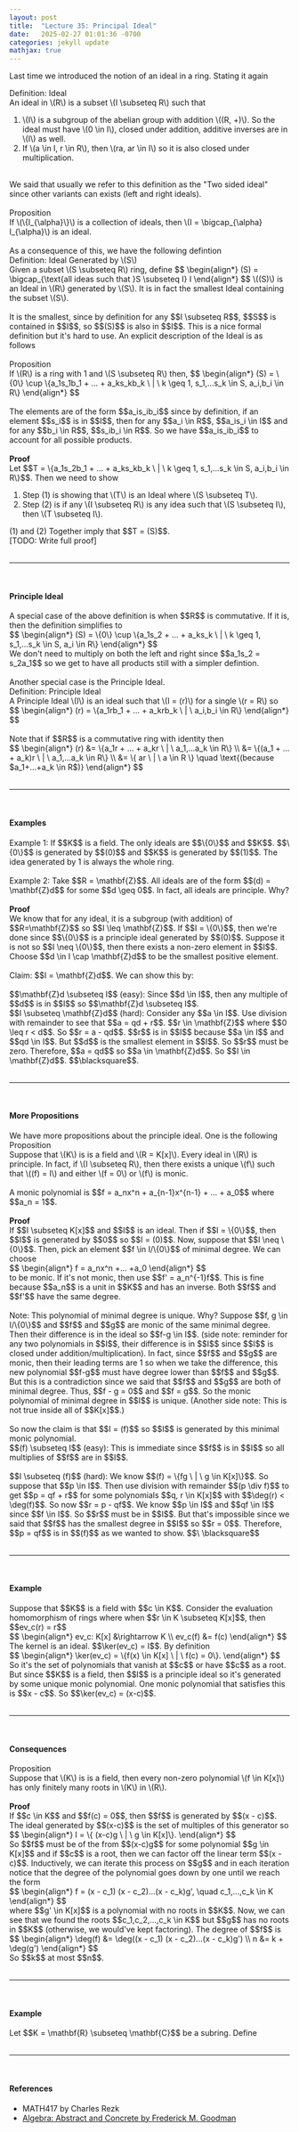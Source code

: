 ```yaml
---
layout: post
title:  "Lecture 35: Principal Ideal"
date:   2025-02-27 01:01:36 -0700
categories: jekyll update
mathjax: true
---
```

Last time we introduced the notion of an ideal in a ring. Stating it again
<br>
<!----------------------------------------------------------------------------->
<div class="mintheaderdiv">
Definition: Ideal
</div>
<div class="mintbodydiv">
An ideal in \(R\) is a subset \(I \subseteq R\) such that
<ol>
	<li>\(I\) is a subgroup of the abelian group with addition \((R, +)\). So the ideal must have \(0 \in I\), closed under addition, additive inverses are in \(I\) as well.</li>
	<li>If \(a \in I, r \in R\), then \(ra, ar \in I\) so it is also closed under multiplication.</li>
</ol>
</div>
<!----------------------------------------------------------------------------->
<br>
We said that usually we refer to this definition as the "Two sided ideal" since other variants can exists (left and right ideals).
<br>
<br>
<!----------------------------------------------------------------------------->
<div class="peachheaderdiv">
Proposition
</div>
<div class="peachbodydiv">
If \(\{I_{\alpha}\}\) is a collection of ideals, then \(I = \bigcap_{\alpha} I_{\alpha}\) is an ideal. 
</div>
<br>
As a consequence of this, we have the following defintion
<br>
<!----------------------------------------------------------------------------->
<div class="mintheaderdiv">
Definition: Ideal Generated by \(S\)
</div>
<div class="mintbodydiv">
Given a subset \(S \subseteq R\) ring, define 
$$
\begin{align*}
(S) = \bigcap_{\text{all ideas such that }S \subseteq I} I
\end{align*}
$$
\((S)\) is an Ideal in \(R\) generated by \(S\). It is in fact the smallest Ideal containing the subset \(S\).
</div>
<!----------------------------------------------------------------------------->
<br>
It is the smallest, since by definition for any $$I \subseteq R$$, $$S$$ is contained in $$I$$, so $$(S)$$ is also in $$I$$. This is a nice formal definition but it's hard to use. An explicit description of the Ideal is as follows
<br>
<br>
<!----------------------------------------------------------------------------->
<div class="peachheaderdiv">
Proposition
</div>
<div class="peachbodydiv">
If \(R\) is a ring with 1 and \(S \subseteq R\) then,
$$
\begin{align*}
(S) = \{0\} \cup \{a_1s_1b_1 + ... + a_ks_kb_k \ | \ k \geq 1, s_1,...s_k \in S, a_i,b_i \in R\}
\end{align*}
$$
</div>
<!----------------------------------------------------------------------------->
<br>
The elements are of the form $$a_is_ib_i$$ since by definition, if an element $$s_i$$ is in $$I$$, then for any $$a_i \in R$$, $$a_is_i \in I$$ and for any $$b_i \in R$$, $$s_ib_i \in R$$. So we have $$a_is_ib_i$$ to account for all possible products.
<br>
<br>
<b>Proof</b>
<br>
Let $$T = \{a_1s_2b_1 + ... + a_ks_kb_k \ | \ k \geq 1, s_1,...s_k \in S, a_i,b_i \in R\}$$. Then we need to show
<ol>
<li>Step (1) is showing that \(T\) is an Ideal where \(S \subseteq T\).</li>
<li>Step (2) is if any \(I \subseteq R\) is any idea such that \(S \subseteq I\), then \(T \subseteq I\).</li>
</ol>
(1) and (2) Together imply that $$T = (S)$$. <br>
[TODO: Write full proof]
<br>
<br>
<hr>
<br>
<!------------------------------------------------------------------------->
<h4><b>Principle Ideal</b></h4>
A special case of the above definition is when $$R$$ is commutative. If it is, then the definition simplifies to
<div>
$$
\begin{align*}
(S) = \{0\} \cup \{a_1s_2 + ... + a_ks_k \ | \ k \geq 1, s_1,...s_k \in S, a_i \in R\}
\end{align*}
$$
</div>
We don't need to multiply on both the left and right since $$a_1s_2 = s_2a_1$$ so we get to have all products still with a simpler defintion.
<br>
<br>
Another special case is the Principle Ideal.
<br>
<!----------------------------------------------------------------------------->
<div class="mintheaderdiv">
Definition: Principle Ideal
</div>
<div class="mintbodydiv">
A Principle Ideal \(I\) is an ideal such that \(I = (r)\) for a single \(r = R\) so
$$
\begin{align*}
(r) = \{a_1rb_1 + ... + a_krb_k \ | \  a_i,b_i \in R\}
\end{align*}
$$
</div>
<br>
Note that if $$R$$ is a commutative ring with identity then
<div>
$$
\begin{align*}
(r) &= \{a_1r + ... + a_kr \ | \  a_1,...a_k \in R\} \\
    &= \{(a_1 + ... + a_k)r \ | \  a_1,...a_k \in R\} \\
	&= \{ ar \ | \ a \in R \} \quad \text{(because $a_1+...+a_k \in R$)}
\end{align*}
$$
</div>
<br>
<hr>
<br>
<!------------------------------------------------------------------------->
<h4><b>Examples</b></h4>
Example 1: If $$K$$ is a field. The only ideals are $$\{0\}$$ and $$K$$. $$\{0\}$$ is generated by $$(0)$$ and $$K$$ is generated by $$(1)$$. The idea generated by 1 is always the whole ring.
<br>
<br>
Example 2: Take $$R = \mathbf{Z}$$. All ideals are of the form $$(d) = \mathbf{Z}d$$ for some $$d \geq 0$$. In fact, all ideals are principle. Why? 
<br>
<br>
<b>Proof</b>
<br>
We know that for any ideal, it is a subgroup (with addition) of $$R=\mathbf{Z}$$ so $$I \leq \mathbf{Z}$$. If $$I = \{0\}$$, then we're done since $$\{0\}$$ is a principle ideal generated by $$(0)$$. Suppose it is not so $$I \neq \{0\}$$, then there exists a non-zero element in $$I$$. Choose $$d \in I \cap \mathbf{Z}d$$ to be the smallest positive element. 
<br>
<br>
Claim: $$I = \mathbf{Z}d$$. We can show this by:
<br>
<br>
$$\mathbf{Z}d \subseteq I$$ (easy): Since $$d \in I$$, then any multiple of $$d$$ is in $$I$$ so $$\mathbf{Z}d \subseteq I$$.
<br>
$$I \subseteq \mathbf{Z}d$$ (hard): Consider any $$a \in I$$. Use division with remainder to see that $$a = qd + r$$. $$r \in \mathbf{Z}$$ where $$0 \leq r < d$$. So $$r = a - qd$$. $$r$$ is in $$I$$ because $$a \in I$$ and $$qd \in I$$. But $$d$$ is the smallest element in $$I$$. So $$r$$ must be zero. Therefore, $$a = qd$$ so $$a \in \mathbf{Z}d$$. So $$I \in \mathbf{Z}d$$. $$\blacksquare$$. 
<br>
<br>
<hr>
<br>
<!------------------------------------------------------------------------->
<h4><b>More Propositions</b></h4>
We have more propositions about the principle ideal. One is the following
<br>
<!----------------------------------------------------------------------------->
<div class="peachheaderdiv">
Proposition
</div>
<div class="peachbodydiv">
Suppose that \(K\) is is a field and \(R = K[x]\). Every ideal in \(R\) is principle. In fact, if \(I \subseteq R\), then there exists a unique \(f\) such that \((f) = I\) and either \(f = 0\) or \(f\) is monic.
</div>
<!----------------------------------------------------------------------------->
<br>
A monic polynomial is $$f = a_nx^n + a_{n-1}x^{n-1} + ... + a_0$$ where $$a_n = 1$$.
<br>
<br>
<b>Proof</b>
<br>
If $$I \subseteq K[x]$$ and $$I$$ is an ideal. Then if $$I = \{0\}$$, then $$I$$ is generated by $$0$$ so $$I = (0)$$. Now, suppose that $$I \neq \{0\}$$. Then, pick an element $$f \in I/\{0\}$$ of minimal degree. We can choose 
<div>
$$
\begin{align*}
f = a_nx^n +... +a_0
\end{align*}
$$
</div>
to be monic. If it's not monic, then use $$f' = a_n^{-1}f$$. This is fine because $$a_n$$ is a unit in $$K$$ and has an inverse. Both $$f$$ and $$f'$$ have the same degree. 
<br>
<br>
Note: This polynomial of minimal degree is unique. Why? Suppose $$f, g \in I/\{0\}$$ and $$f$$ and $$g$$ are monic of the same minimal degree. Then their difference is in the ideal so $$f-g \in I$$. (side note: reminder for any two polynomials in $$I$$, their difference is in $$I$$ since $$I$$ is closed under addition/multiplication). In fact, since $$f$$ and $$g$$ are monic, then their leading terms are 1 so when we take the difference, this new polynomial $$f-g$$ must have degree lower than $$f$$ and $$g$$. But this is a contradiction since we said that $$f$$ and $$g$$ are both of minimal degree. Thus, $$f - g = 0$$ and $$f = g$$. So the monic polynomial of minimal degree in $$I$$ is unique. (Another side note: This is not true inside all of $$K[x]$$.)
<br>
<br>
So now the claim is that $$I = (f)$$ so $$I$$ is generated by this minimal monic polynomial. <br>
$$(f) \subseteq I$$ (easy): This is immediate since $$f$$ is in $$I$$ so all multiplies of $$f$$ are in $$I$$.<br><br>
$$I \subseteq (f)$$ (hard): We know $$(f) = \{fg \ | \ g \in K[x]\}$$. So suppose that $$p \in I$$. Then use division with remainder $$(p \div f)$$ to get $$p = qf + r$$ for some polynomials $$q, r \in K[x]$$ with $$\deg(r) < \deg(f)$$. So now $$r = p - qf$$. We know $$p \in I$$ and $$qf \in I$$ since $$f \in I$$. So $$r$$ must be in $$I$$. But that's impossible since we said that $$f$$ has the smallest degree in $$I$$ so $$r = 0$$. Therefore, $$p = qf$$ is in $$(f)$$ as we wanted to show. $$\ \blacksquare$$
<br>
<br>
<hr>
<br>
<!------------------------------------------------------------------------->
<h4><b>Example</b></h4>
Suppose that $$K$$ is a field with $$c \in K$$. Consider the evaluation homomorphism of rings where when $$r \in K \subseteq K[x]$$, then $$ev_c(r) = r$$
<div>
$$
\begin{align*}
ev_c: K[x] &\rightarrow K \\
      ev_c(f) &= f(c)
\end{align*}
$$
</div>
The kernel is an ideal. $$\ker(ev_c) = I$$. By definition
<div>
$$
\begin{align*}
\ker(ev_c) = \{f(x) \in K[x] \ | \ f(c) = 0\}.
\end{align*}
$$
</div>
So it's the set of polynomials that vanish at $$c$$ or have $$c$$ as a root. But since $$K$$ is a field, then $$I$$ is a principle ideal so it's generated by some unique monic polynomial. One monic polynomial that satisfies this is $$x - c$$. So $$\ker(ev_c) = (x-c)$$. 
<br>
<br>
<hr>
<br>
<!------------------------------------------------------------------------->
<h4><b>Consequences</b></h4>
<!----------------------------------------------------------------------------->
<div class="peachheaderdiv">
Proposition
</div>
<div class="peachbodydiv">
Suppose that \(K\) is is a field, then every non-zero polynomial \(f \in K[x]\) has only finitely many roots in \(K\) in \(R\).
</div>
<!----------------------------------------------------------------------------->
<br>
<b>Proof</b>
<br>
If $$c \in K$$ and $$f(c) = 0$$, then $$f$$ is generated by $$(x - c)$$. The ideal generated by $$(x-c)$$ is the set of multiples of this generator so
<div>
$$
\begin{align*}
I = \{ (x-c)g \ | \ g \in K[x]\}.
\end{align*}
$$
</div>
So $$f$$ must be of the from $$(x-c)g$$ for some polynomial $$g \in K[x]$$ and if $$c$$ is a root, then we can factor off the linear term $$(x - c)$$. Inductively, we can iterate this process on $$g$$ and in each iteration notice that the degree of the polynomial goes down by one until we reach the form
<div>
$$
\begin{align*}
f = (x - c_1) (x - c_2)...(x - c_k)g', \quad c_1,...,c_k \in K
\end{align*}
$$
</div>
where $$g' \in K[x]$$ is a polynomial with no roots in $$K$$. Now, we can see that we found the roots $$c_1,c_2,...,c_k \in K$$ but $$g$$ has no roots in $$K$$ (otherwise, we would've kept factoring). The degree of $$f$$ is 
<div>
$$
\begin{align*}
\deg(f) &= \deg((x - c_1) (x - c_2)...(x - c_k)g') \\
n &= k + \deg(g')
\end{align*}
$$
</div>
So $$k$$ at most $$n$$. 
<br>
<br>
<hr>
<br>
<!------------------------------------------------------------------------->
<h4><b>Example</b></h4>
Let $$K = \mathbf{R} \subseteq \mathbf{C}$$ be a subring. Define
<br>
<br>
<hr>
<br>
<!------------------------------------------------------------------------->
<h4><b>References</b></h4>
<ul>
	<li>MATH417 by Charles Rezk</li>
	<li><a href="https://homepage.divms.uiowa.edu/~goodman/algebrabook.dir/algebrabook.html">Algebra: Abstract and Concrete by Frederick M. Goodman</a></li>
</ul>






















